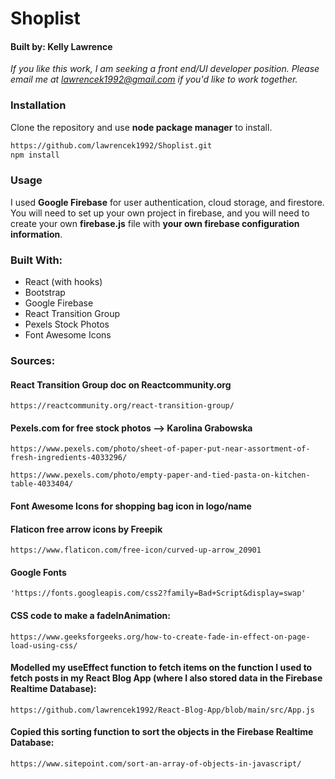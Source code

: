 # Shoplist

#### Built by: Kelly Lawrence
_If you like this work, I am seeking a front end/UI developer position. Please email me at lawrencek1992@gmail.com if you'd like to work together._

### Installation

Clone the repository and use **node package manager** to install. 

```bash
https://github.com/lawrencek1992/Shoplist.git
npm install
```

### Usage

I used **Google Firebase** for user authentication, cloud storage, and firestore. You will need to set up your own project in firebase, and you will need to create your own **firebase.js** file with **your own firebase configuration information**.

### Built With:

* React (with hooks)
* Bootstrap
* Google Firebase
* React Transition Group
* Pexels Stock Photos
* Font Awesome Icons

### Sources:
#### React Transition Group doc on Reactcommunity.org
    https://reactcommunity.org/react-transition-group/

#### Pexels.com for free stock photos --> Karolina Grabowska
    https://www.pexels.com/photo/sheet-of-paper-put-near-assortment-of-fresh-ingredients-4033296/

    https://www.pexels.com/photo/empty-paper-and-tied-pasta-on-kitchen-table-4033404/

#### Font Awesome Icons for shopping bag icon in logo/name 

#### Flaticon free arrow icons by Freepik
    https://www.flaticon.com/free-icon/curved-up-arrow_20901 

#### Google Fonts
    'https://fonts.googleapis.com/css2?family=Bad+Script&display=swap'

#### CSS code to make a fadeInAnimation:
    https://www.geeksforgeeks.org/how-to-create-fade-in-effect-on-page-load-using-css/

#### Modelled my useEffect function to fetch items on the function I used to fetch posts in my React Blog App (where I also stored data in the Firebase Realtime Database):
    https://github.com/lawrencek1992/React-Blog-App/blob/main/src/App.js

#### Copied this sorting function to sort the objects in the Firebase Realtime Database:
    https://www.sitepoint.com/sort-an-array-of-objects-in-javascript/



